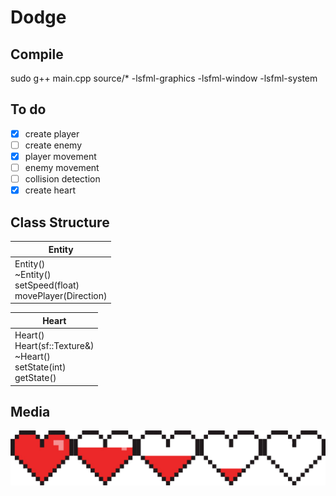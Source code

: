 # Dodge

## Compile

sudo g++ main.cpp source/* -lsfml-graphics -lsfml-window -lsfml-system

## To do

- [x] create player
- [ ] create enemy
- [x] player movement
- [ ] enemy movement
- [ ] collision detection
- [x] create heart

## Class Structure
| Entity                                                            |
|-------------------------------------------------------------------|
| Entity()<br>~Entity()<br>setSpeed(float)<br>movePlayer(Direction) |

| Heart                                                                     |
|---------------------------------------------------------------------------|
| Heart()<br>Heart(sf::Texture&)<br>~Heart()<br>setState(int)<br>getState() |

## Media
![Heart Sprite](sprites/hearts.png)
